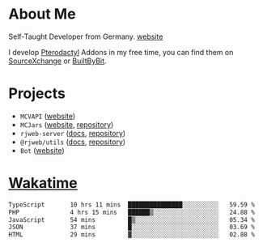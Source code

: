 # About Me

Self-Taught Developer from Germany. [website](https://rjansen.dev)

I develop [Pterodactyl](https://pterodactyl.io) Addons in my free time, you can find
them on [SourceXchange](https://www.sourcexchange.net/teams/356/profile) or [BuiltByBit](https://builtbybit.com/search/3078009).

# Projects

- `MCVAPI` ([website](https://versions.mcjars.app))
- `MCJars` ([website](https://mcjars.app), [repository](https://github.com/0x7d8/mcjar))
- `rjweb-server` ([docs](https://server.rjweb.dev), [repository](https://github.com/0x7d8/NPM_WEB-SERVER))
- `@rjweb/utils` ([docs](https://utils.rjweb.dev), [repository](https://github.com/0x7d8/rjweb-utils))
- `Bot` ([website](https://bot.rjns.dev))

# [Wakatime](https://wakatime.com/@0x7d8)

<!--START_SECTION:waka-->

```txt
TypeScript       10 hrs 11 mins  ███████████████░░░░░░░░░░   59.59 %
PHP              4 hrs 15 mins   ██████▒░░░░░░░░░░░░░░░░░░   24.88 %
JavaScript       54 mins         █▒░░░░░░░░░░░░░░░░░░░░░░░   05.34 %
JSON             37 mins         █░░░░░░░░░░░░░░░░░░░░░░░░   03.69 %
HTML             29 mins         ▓░░░░░░░░░░░░░░░░░░░░░░░░   02.88 %
```

<!--END_SECTION:waka-->
